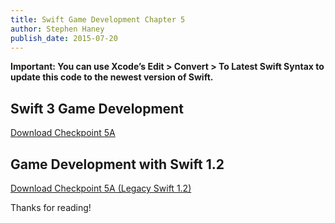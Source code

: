 ```yaml
---
title: Swift Game Development Chapter 5
author: Stephen Haney
publish_date: 2015-07-20
---
```


**Important: You can use Xcode’s Edit > Convert > To Latest Swift Syntax to update this code to the newest version of Swift.**

## Swift 3 Game Development

<a href="swift-3/Checkpoint-5A.zip">Download Checkpoint 5A</a>

## Game Development with Swift 1.2

<a href="swift-1/Checkpoint-5A.zip">Download Checkpoint 5A (Legacy Swift 1.2)</a>

Thanks for reading!
